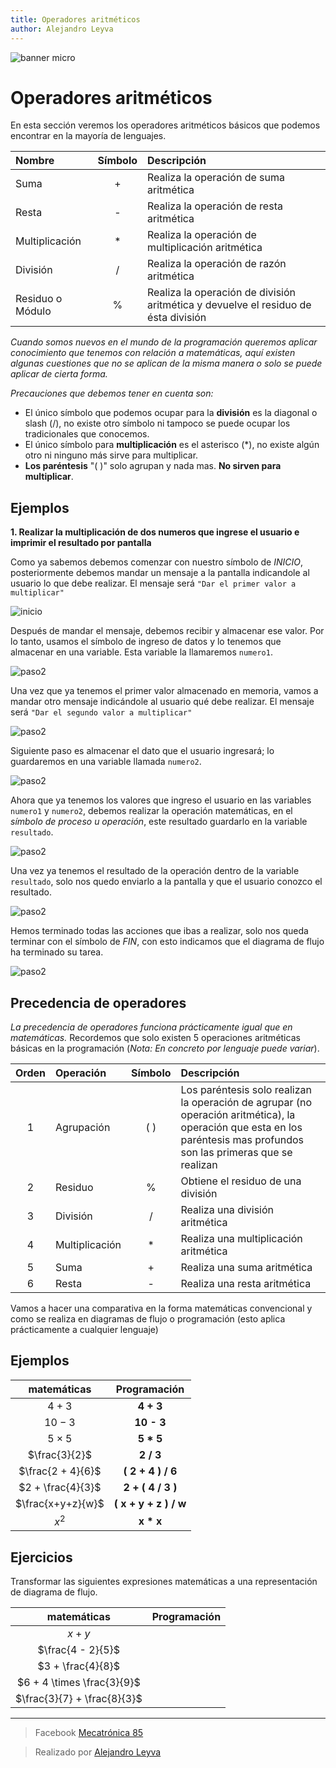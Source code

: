 ```yaml
---
title: Operadores aritméticos
author: Alejandro Leyva
---
```


![banner micro](https://www.alejandro-leyva.com/micro-21/web/imgs/banner.png)

# Operadores aritméticos

En esta sección veremos los operadores aritméticos básicos que podemos encontrar en la mayoría de lenguajes.

Nombre | Símbolo | Descripción
:-|:-:|:-
Suma| + | Realiza la operación de suma aritmética
Resta| - | Realiza la operación de resta aritmética
Multiplicación| * | Realiza la operación de multiplicación aritmética
División| / | Realiza la operación de razón aritmética
Residuo o Módulo| % | Realiza la operación de división aritmética y devuelve el residuo de ésta división

*Cuando somos nuevos en el mundo de la programación queremos aplicar conocimiento que tenemos con relación a matemáticas, aquí existen algunas cuestiones que no se aplican de la misma manera o solo se puede aplicar de cierta forma.*

*Precauciones que debemos tener en cuenta son:*

- El único símbolo que podemos ocupar para la **división** es la diagonal o slash (/), no existe otro símbolo ni tampoco se puede ocupar los tradicionales que conocemos.
- El único símbolo para **multiplicación** es el asterisco (\*), no existe algún otro ni ninguno más sirve para multiplicar.
- **Los paréntesis** "( )" solo agrupan y nada mas. **No sirven para multiplicar**. 

## Ejemplos

**1. Realizar la multiplicación de dos numeros que ingrese el usuario e imprimir el resultado por pantalla**

Como ya sabemos debemos comenzar con nuestro símbolo de *INICIO*, posteriormente debemos mandar un mensaje a la pantalla indicandole al usuario lo que debe realizar. El mensaje será `"Dar el primer valor a multiplicar"`

![inicio](./img/e3_p2.png)

Después de mandar el mensaje, debemos recibir y almacenar ese valor. Por lo tanto, usamos el símbolo de ingreso de datos y lo tenemos que almacenar en una variable. Esta variable la llamaremos `numero1`.

![paso2](./img/e3_p3.png)

Una vez que ya tenemos el primer valor almacenado en memoria, vamos a mandar otro mensaje indicándole al usuario qué debe realizar. El mensaje será `"Dar el segundo valor a multiplicar"`

![paso2](./img/e3_p4.png)

Siguiente paso es almacenar el dato que el usuario ingresará; lo guardaremos en una variable llamada `numero2`.

![paso2](./img/e3_p5.png)

Ahora que ya tenemos los valores que ingreso el usuario en las variables `numero1` y `numero2`, debemos realizar la operación matemáticas, en el *símbolo de proceso u operación*, este resultado guardarlo en la variable `resultado`.

![paso2](./img/e3_p6.png)

Una vez ya tenemos el resultado de la operación dentro de la variable `resultado`, solo nos quedo enviarlo a la pantalla y que el usuario conozco el resultado.

![paso2](./img/e3_p7.png)

Hemos terminado todas las acciones que ibas a realizar, solo nos queda terminar con el símbolo de *FIN*, con esto indicamos que el diagrama de flujo ha terminado su tarea.

![paso2](./img/e3_p8.png)

## Precedencia de operadores

*La precedencia de operadores funciona prácticamente igual que en matemáticas.* Recordemos que solo existen 5 operaciones aritméticas básicas en la programación (*Nota: En concreto por lenguaje puede variar*). 

|Orden|Operación| Símbolo| Descripción
|:-:|:-|:-:|:-
|1|Agrupación| ( ) | Los paréntesis solo realizan la operación de agrupar (no operación aritmética), la operación que esta en los paréntesis mas profundos son las primeras que se realizan
|2|Residuo|%| Obtiene el residuo de una división
|3|División|/| Realiza una división aritmética
|4|Multiplicación|\*| Realiza una multiplicación aritmética
|5|Suma|+| Realiza una suma aritmética
|6|Resta|-| Realiza una resta aritmética

Vamos a hacer una comparativa en la forma matemáticas convencional y como se realiza en diagramas de flujo o programación (esto aplica prácticamente a cualquier lenguaje)

## Ejemplos

|matemáticas | Programación|
|:-:|:-:|
|$4+3$|**4 + 3**|
|$10-3$|**10 - 3**|
|$5\times 5$| **5 \* 5**|
|$\frac{3}{2}$| **2 / 3**|
|$\frac{2 + 4}{6}$| **( 2 + 4 ) / 6**|
|$2 +  \frac{4}{3}$| **2 + ( 4 / 3 )**|
|$\frac{x+y+z}{w}$| **( x  + y + z ) / w**|
|$x ^2$| **x \* x**|

## Ejercicios 

Transformar las siguientes expresiones matemáticas a una representación de diagrama de flujo.

|matemáticas | Programación|
|:-:|-|
|$x + y$| 
|$\frac{4 - 2}{5}$| 
|$3 + \frac{4}{8}$| 
|$6 + 4 \times \frac{3}{9}$| 
|$\frac{3}{7} + \frac{8}{3}$| 



<!-- text autogenerated footer --><hr><blockquote>Facebook <a href="https://www.facebook.com/mecatronica85/" target="_blank">Mecatrónica 85</a></blockquote><blockquote>Realizado por <a href="https://www.alejandro-leyva.com" target="_blank">Alejandro Leyva</a></blockquote>